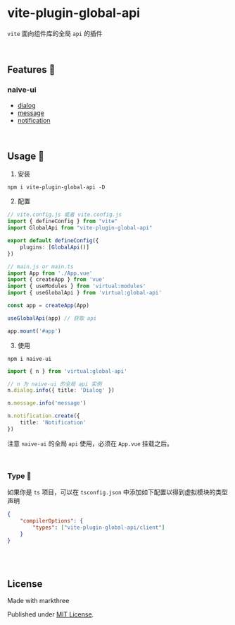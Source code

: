 # vite-plugin-global-api

`vite` 面向组件库的全局 `api` 的插件

<br />

## Features 🦖

### naive-ui

- [dialog](https://www.naiveui.com/zh-CN/os-theme/components/dialog)
- [message](https://www.naiveui.com/zh-CN/os-theme/components/message)
- [notification](https://www.naiveui.com/zh-CN/os-theme/components/notification)

<br />

## Usage 🦕


1. 安装

```shell
npm i vite-plugin-global-api -D
```

2. 配置

```ts
// vite.config.js 或者 vite.config.js
import { defineConfig } from "vite"
import GlobalApi from "vite-plugin-global-api"

export default defineConfig({
    plugins: [GlobalApi()]
})
```

```ts
// main.js or main.ts
import App from './App.vue'
import { createApp } from 'vue'
import { useModules } from 'virtual:modules'
import { useGlobalApi } from 'virtual:global-api'

const app = createApp(App)

useGlobalApi(app) // 获取 api

app.mount('#app')
```

3. 使用

```shell
npm i naive-ui
```

```ts
import { n } from 'virtual:global-api'

// n 为 naive-ui 的全局 api 实例
n.dialog.info({ title: 'Dialog' })

n.message.info('message')

n.notification.create({
    title: 'Notification'
})
```

注意 `naive-ui` 的全局 `api` 使用，必须在 `App.vue` 挂载之后。

<br />

### Type 🐃

如果你是 `ts` 项目，可以在 `tsconfig.json` 中添加如下配置以得到虚拟模块的类型声明

```json
{
    "compilerOptions": {
        "types": ["vite-plugin-global-api/client"]
    }
}
```




<br />
<br />

## License

Made with markthree

Published under [MIT License](./LICENSE).

<br />